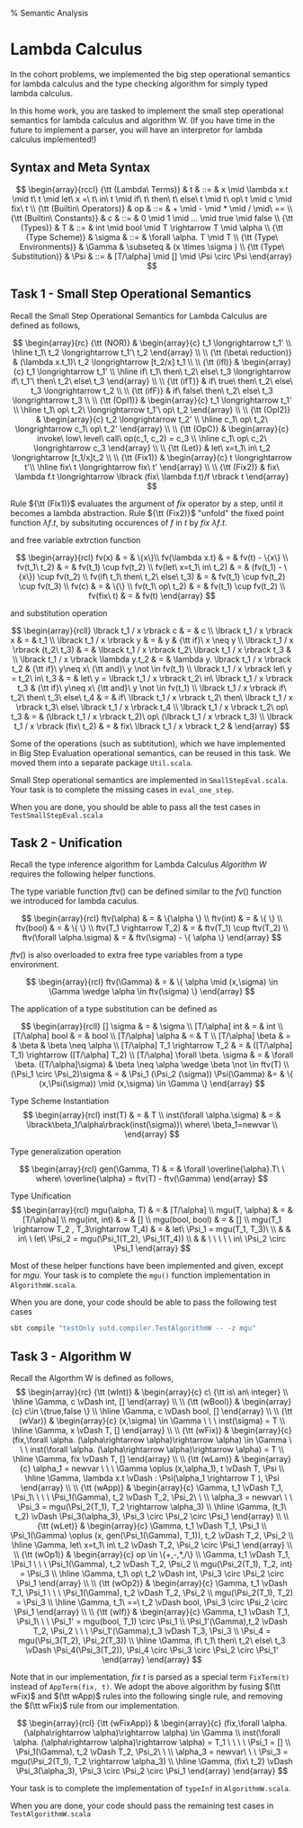 % Semantic Analysis

# Lambda Calculus 

In the cohort problems, we implemented the big step operational semantics for lambda calculus and the type checking algorithm for simply typed lambda calculus. 

In this home work, you are tasked to implement the small step operational semantics for lambda calculus and algorithm W. (If you have time in the future to implement a parser, you will have an interpretor for lambda calculus implemented!)

## Syntax and Meta Syntax

$$
\begin{array}{rccl}
 {\tt (Lambda\ Terms)} & t & ::= & x \mid \lambda x.t \mid t\ t \mid let\ x =\ t\ in\ t \mid  if\ t\ then\ t\ else\ t \mid t\ op\ t \mid c \mid fix\ t \\
 {\tt (Builtin\ Operators)} & op & ::= & + \mid - \mid * \mid / \mid\ == \\
 {\tt (Builtin\ Constants)} & c & ::= & 0 \mid 1 \mid ... \mid true \mid false \\
 {\tt (Types)} & T & ::= & int \mid bool \mid T \rightarrow T \mid \alpha \\ 
 {\tt (Type Scheme)} & \sigma & ::= & \forall \alpha. T \mid T \\ 
 {\tt (Type\ Environments)} & \Gamma & \subseteq & (x \times \sigma ) \\
 {\tt (Type\ Substitution)} & \Psi & ::= & [T/\alpha] \mid [] \mid \Psi \circ \Psi 
\end{array}
$$

## Task 1 - Small Step Operational Semantics

Recall the Small Step Operational Semantics for Lambda Calculus are defined as follows,

$$
\begin{array}{rc}
{\tt (NOR)} & \begin{array}{c}
                t_1 \longrightarrow t_1' \\ 
                \hline
                t_1\ t_2 \longrightarrow t_1'\ t_2
                \end{array}  \\ \\
{\tt (\beta\ reduction)} & (\lambda x.t_1)\ t_2 \longrightarrow [t_2/x] t_1
\\ \\
{\tt (ifI)} & 
  \begin{array}{c} 
    t_1 \longrightarrow t_1'  \\
    \hline
    if\ t_1\ then\ t_2\ else\ t_3 \longrightarrow if\ t_1'\ then\ t_2\ else\ t_3 
  \end{array} \\  \\
{\tt (ifT)} &  if\ true\ then\ t_2\ else\ t_3 \longrightarrow t_2 \\ \\
{\tt (ifF)} &  if\ false\ then\ t_2\ else\ t_3 \longrightarrow t_3  \\ \\
{\tt (OpI1)} & \begin{array}{c} 
                t_1 \longrightarrow t_1' \\ 
                \hline 
                t_1\ op\ t_2\  \longrightarrow t_1'\ op\ t_2 
                \end{array} \\ \\
{\tt (OpI2)} & \begin{array}{c} 
                t_2 \longrightarrow t_2' \\ 
                \hline 
                c_1\ op\ t_2\  \longrightarrow c_1\ op\ t_2' 
                \end{array} \\ \\
{\tt (OpC)} &  \begin{array}{c} 
                invoke\ low\ level\ call\  op(c_1, c_2) = c_3 \\ 
                \hline  
                c_1\ op\ c_2\  \longrightarrow c_3 
                \end{array} \\ \\
{\tt (Let)} & let\ x=t_1\ in\ t_2 \longrightarrow [t_1/x]t_2 \\ \\
{\tt (Fix1)} & \begin{array}{c}
               t \longrightarrow t'\\
               \hline
               fix\ t \longrightarrow fix\ t'
               \end{array}  \\ \\ 
{\tt (Fix2)} &  fix\ \lambda f.t \longrightarrow \lbrack (fix\ \lambda f.t)/f \rbrack t
\end{array}
$$

Rule ${\tt (Fix1)}$ evaluates the argument of $fix$ operator by a step, until it becomes a lambda abstraction.
Rule ${\tt (Fix2)}$ "unfold" the fixed point function $\lambda f.t$, by subsituting occurences of $f$ in $t$ by $fix\ \lambda f.t$.

and free variable extrction function

$$
\begin{array}{rcl}
fv(x) & = & \{x\}\\
fv(\lambda x.t) & = & fv(t) - \{x\} \\ 
fv(t_1\ t_2) & = & fv(t_1) \cup fv(t_2)  \\ 
fv(let\ x=t_1\ in\ t_2) & = & (fv(t_1) - \{x\}) \cup fv(t_2) \\
fv(if\ t_1\ then\ t_2\ else\ t_3) & = & fv(t_1) \cup fv(t_2) \cup fv(t_3) \\
fv(c) & = & \{\} \\ 
fv(t_1\ op\ t_2) & = & fv(t_1) \cup fv(t_2) \\ 
fv(fix\ t) & = & fv(t)
\end{array}
$$

and substitution operation

$$
\begin{array}{rcll}
 \lbrack t_1 / x \rbrack c & = & c \\ 
 \lbrack t_1 / x \rbrack x & = & t_1 \\
 \lbrack t_1 / x \rbrack y & = & y & {\tt if}\  x \neq y \\
 \lbrack t_1 / x \rbrack (t_2\ t_3) & = & \lbrack t_1 / x \rbrack t_2\ 
 \lbrack t_1 / x \rbrack t_3 & \\
 \lbrack t_1 / x \rbrack \lambda y.t_2 & = & \lambda y. \lbrack t_1 / x
 \rbrack t_2 & {\tt if}\  y\neq x\  {\tt and}\  y \not \in fv(t_1) \\ 
 \lbrack t_1 / x \rbrack let\ y = t_2\ in\ t_3 & = & let\ y = \lbrack t_1 / x \rbrack t_2\ in\ \lbrack t_1 / x \rbrack t_3 & {\tt if}\  y\neq x\  {\tt and}\  y \not \in fv(t_1) \\ 
  \lbrack t_1 / x \rbrack if\ t_2\ then\ t_3\ else\ t_4 & = & if\ \lbrack t_1 / x \rbrack t_2\ then\ \lbrack t_1 / x \rbrack t_3\ else\ \lbrack t_1 / x \rbrack t_4 \\ 
  \lbrack t_1 / x \rbrack t_2\ op\ t_3 & = & (\lbrack t_1 / x \rbrack t_2)\ op\ (\lbrack t_1 / x \rbrack t_3) \\ 
  \lbrack t_1 / x \rbrack (fix\ t_2) & = & fix\ \lbrack t_1 / x \rbrack t_2 &  
\end{array}
$$

Some of the operations (such as subtitution),  which we have implemented in Big Step Evaluation operational semantics,  can be reused in this task. We moved them into a separate package `Util.scala`.

Small Step operational semantics are implemented in `SmallStepEval.scala`. Your task is to complete the missing cases in 
`eval_one_step`.

When you are done, you should be able to pass all the test cases in `TestSmallStepEval.scala`


## Task 2 - Unification

Recall the type inference algorithm for Lambda Calculus *Algorithm W* requires the following helper functions.

The type variable function $ftv()$ can be defined similar to the $fv()$ function we introduced for lambda caculus. 

$$
\begin{array}{rcl}
ftv(\alpha) & = & \{\alpha \} \\ 
ftv(int) & = & \{ \} \\
ftv(bool) & = & \{ \} \\
ftv(T_1 \rightarrow T_2) & = & ftv(T_1) \cup ftv(T_2) \\
ftv(\forall \alpha.\sigma) & = & ftv(\sigma) - \{ \alpha \} 
\end{array}
$$

$ftv()$ is also overloaded to extra free type variables from a type environment.

$$
\begin{array}{rcl}
ftv(\Gamma) & = & \{ \alpha \mid (x,\sigma) \in \Gamma \wedge \alpha \in ftv(\sigma) \}
\end{array}
$$


The application of a type substitution can be defined as 

$$
\begin{array}{rcll}
[] \sigma & = & \sigma \\ 
[T/\alpha] int & = & int \\
[T/\alpha] bool & = & bool \\ 
[T/\alpha] \alpha & = & T \\
[T/\alpha] \beta & = & \beta & \beta \neq \alpha \\ 
[T/\alpha] T_1 \rightarrow T_2 & = & ([T/\alpha] T_1) \rightarrow ([T/\alpha] T_2) \\ 
[T/\alpha] \forall \beta. \sigma & = & \forall \beta. ([T/\alpha]\sigma) & \beta \neq \alpha \wedge \beta \not \in ftv(T) \\ 
(\Psi_1 \circ \Psi_2)\sigma & = & \Psi_1 (\Psi_2 (\sigma))
\Psi(\Gamma)  &= & \{ (x,\Psi(\sigma)) \mid (x,\sigma) \in \Gamma \}
\end{array}
$$

Type Scheme Instantiation
$$
\begin{array}{rcl}
inst(T) & = & T \\
inst(\forall \alpha.\sigma) & = & \lbrack\beta_1/\alpha\rbrack(inst(\sigma))\ where\ \beta_1=newvar \\
\end{array}
$$

Type generalization operation

$$
\begin{array}{rcl}
gen(\Gamma, T) & = & \forall \overline{\alpha}.T\ \ where\ \overline{\alpha} = ftv(T) - ftv(\Gamma)
\end{array}
$$

Type Unification
$$
\begin{array}{rcl}
mgu(\alpha, T) & = & [T/\alpha] \\ 
mgu(T, \alpha) & = & [T/\alpha] \\ 
mgu(int, int) & = & [] \\ 
mgu(bool, bool) & = & [] \\ 
mgu(T_1 \rightarrow T_2 , T_3\rightarrow T_4) & = & let\ \Psi_1 = mgu(T_1, T_3)\ \\ 
&  & in\ \ let\ \Psi_2 = mgu(\Psi_1(T_2), \Psi_1(T_4)) \\
&  & \ \ \ \ \ in\ \Psi_2 \circ \Psi_1
\end{array}
$$

Most of these helper functions have been implemented and given, except for $mgu$. Your task is to complete the `mgu()` function implementation in `AlgorithmW.scala`.

When you are done, your code should be able to pass the following test cases

```bash
sbt compile "testOnly sutd.compiler.TestAlgorithmW -- -z mgu" 
```

## Task 3 - Algorithm W

Recall the Algorthm W is defined as follows,
$$
\begin{array}{rc}
{\tt (wInt)} & \begin{array}{c}
                c\ {\tt is\ an\ integer}
                \\ 
                \hline 
               \Gamma, c \vDash int, [] 
               \end{array} \\ \\
{\tt (wBool)} & \begin{array}{c}
                c\in \{true,false \} 
                \\ 
                \hline 
               \Gamma, c \vDash bool, [] 
               \end{array} \\ \\ 
{\tt (wVar)} & \begin{array}{c}
                (x,\sigma) \in \Gamma \ \ \ inst(\sigma) = T
                \\ 
                \hline 
               \Gamma, x \vDash T, [] 
               \end{array} \\ \\
{\tt (wFix)} & \begin{array}{c}
                (fix,\forall \alpha. (\alpha\rightarrow \alpha)\rightarrow \alpha) \in \Gamma \ \ \ inst(\forall \alpha. (\alpha\rightarrow \alpha)\rightarrow \alpha) = T
                \\ 
                \hline 
               \Gamma, fix \vDash T, [] 
               \end{array} \\ \\ 
{\tt (wLam)} & \begin{array}{c}
                \alpha_1 = newvar \ \ \ \Gamma \oplus (x,\alpha_1), t \vDash T, \Psi
                \\ 
                \hline
                \Gamma, \lambda x.t \vDash : \Psi(\alpha_1 \rightarrow T ), \Psi
                \end{array} \\ \\ 
{\tt (wApp)} & \begin{array}{c}
                \Gamma, t_1 \vDash T_1, \Psi_1\ \ \ \ \Psi_1(\Gamma), t_2 \vDash T_2, \Psi_2\ \ \\ \alpha_3 = newvar\ \ \ \Psi_3 = mgu(\Psi_2(T_1), T_2 \rightarrow \alpha_3) 
                \\ 
                \hline
                \Gamma, (t_1\ t_2) \vDash \Psi_3(\alpha_3), \Psi_3 \circ \Psi_2 \circ \Psi_1 
               \end{array} \\ \\ 
{\tt (wLet)} & \begin{array}{c}
                \Gamma, t_1 \vDash T_1, \Psi_1 \\ \Psi_1(\Gamma) \oplus (x, gen(\Psi_1(\Gamma), T_1)), t_2 \vDash T_2, \Psi_2
                \\ 
                \hline
                \Gamma, let\ x=t_1\ in\ t_2 \vDash T_2, \Psi_2 \circ \Psi_1
             \end{array} \\ \\ 
{\tt (wOp1)} & \begin{array}{c}
                op \in \{+,-,*,/\} \\ 
                \Gamma, t_1 \vDash T_1, \Psi_1 \ \ \ \Psi_1(\Gamma), t_2 \vDash T_2, \Psi_2 \\ 
                mgu(\Psi_2(T_1), T_2, int) = \Psi_3   
                \\ 
                \hline 
                \Gamma, t_1\ op\ t_2 \vDash int, \Psi_3 \circ \Psi_2 \circ \Psi_1 
                \end{array} \\ \\ 
{\tt (wOp2)} & \begin{array}{c}
                \Gamma, t_1 \vDash T_1, \Psi_1 \ \ \ \Psi_1(\Gamma), t_2 \vDash T_2, \Psi_2 \\ 
                mgu(\Psi_2(T_1), T_2) = \Psi_3   
                \\ 
                \hline 
                \Gamma, t_1\ ==\ t_2 \vDash bool, \Psi_3 \circ \Psi_2 \circ \Psi_1 
                \end{array} \\ \\ 
{\tt (wIf)} & \begin{array}{c}
                \Gamma, t_1 \vDash T_1, \Psi_1\ \ \
                \Psi_1' = mgu(bool, T_1) \circ \Psi_1 \\
                \Psi_1'(\Gamma),t_2 \vDash T_2, \Psi_2 \ \ \
                \Psi_1'(\Gamma),t_3 \vDash T_3, \Psi_3 \\
                \Psi_4 = mgu(\Psi_3(T_2), \Psi_2(T_3)) 
                \\ 
                \hline
                \Gamma, if\ t_1\ then\ t_2\ else\ t_3 \vDash \Psi_4(\Psi_3(T_2)),  \Psi_4 \circ \Psi_3 \circ \Psi_2 \circ \Psi_1'
              \end{array}
\end{array}
$$


Note that in our implementation, $fix\ t$ is parsed as a special term `FixTerm(t)` instead of `AppTerm(fix, t)`. We adopt the above algorithm 
by fusing $(\tt wFix)$ and $(\tt wApp)$ rules into the following single rule, and removing  the $(\tt wFix)$ rule from our implementation.

$$
\begin{array}{rcl}
{\tt (wFixApp)} & \begin{array}{c}
                (fix,\forall \alpha. (\alpha\rightarrow \alpha)\rightarrow \alpha) \in \Gamma \\ 
                inst(\forall \alpha. (\alpha\rightarrow \alpha)\rightarrow \alpha) = T_1 \ \ \ \ \Psi_1 = []
                \\ 
                \Psi_1(\Gamma), t_2 \vDash T_2, \Psi_2\ \ \\ \alpha_3 = newvar\ \ \ \Psi_3 = mgu(\Psi_2(T_1), T_2 \rightarrow \alpha_3) 
                \\ \hline
                \Gamma, (fix\ t_2) \vDash \Psi_3(\alpha_3), \Psi_3 \circ \Psi_2 \circ \Psi_1 
               \end{array} 
\end{array}
$$

Your task is to complete the implementation of `typeInf` in `AlgorithmW.scala`.

When you are done, your code should pass the remaining test cases in `TestAlgorithmW.scala`

